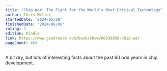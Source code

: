```yaml
---
title: "Chip War: The Fight for the World's Most Critical Technology"
author: Chris Miller
startedDate: '2024/05/28'
finishedDate: '2024/06/06'
rating: 4
edition: Kindle
link: https://www.goodreads.com/book/show/60838950-chip-war
pageCount: 463
---
```

A bit dry, but lots of interesting facts about the past 60 odd years in chip development.
